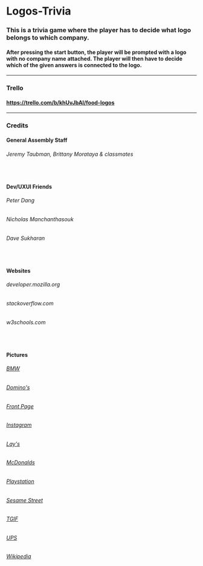 # Logos-Trivia

### This is a trivia game where the player has to decide what logo belongs to which company. 
#### After pressing the start button, the player will be prompted with a logo with **no** company name attached. The player will then have to decide which of the given answers is connected to the logo. 

***

### Trello
#### https://trello.com/b/khUvJbAl/food-logos

***

### Credits
#### General Assembly Staff
###### Jeremy Taubman, Brittany Morataya & classmates

<br>

#### Dev/UXUI Friends
###### Peter Dang
###### Nicholas Manchanthasouk
###### Dave Sukharan

<br>

#### Websites
###### developer.mozilla.org
###### stackoverflow.com
###### w3schools.com

<br>

#### Pictures
###### [BMW](https://www.jetpunk.com/img/user-photo-library/e5/e5ba85bd17-450.png)
###### [Domino's](http://2.bp.blogspot.com/--DHkNIsSurk/UcD11IDiW1I/AAAAAAAAACo/01q1ErjNVKo/s1600/RGB_Blue_Type_Tile_Only_0.jpg)
###### [Front Page](https://play.google.com/store/apps/details?id=com.msi.logogame&hl=en_US&gl=US)
###### [Instagram](https://images2.minutemediacdn.com/image/upload/c_fit,f_auto,fl_lossy,q_auto,w_728/v1583509126/shape/mentalfloss/619387-transmit_startups-3.jpg?itok=rNVphTUJ)
###### [Lay's](https://i.insider.com/500851a2ecad04bd32000001?width=600&format=jpeg&auto=webp)
###### [McDonalds](http://upload.wikimedia.org/wikipedia/commons/3/36/McDonald%27s_Golden_Arches.svgv)
###### [Playstation](https://www.jetpunk.com/img/user-photo-library/42/42711cbcde-450.png)
###### [Sesame Street](https://i.insider.com/50083a8ceab8ea3e31000006?width=750&format=jpeg&auto=webp)
###### [TGIF](https://www.youthdownloads.com/triviamaker/wp-content/themes/stratusx-child/template/upload/RHlKygOiPXblbnhioWL7WzJSBd42/20210924163248012548686/275C1Q2.png)
###### [UPS](https://i.insider.com/50083a75eab8eaba3000000c?width=600&format=jpeg&auto=webp)
###### [Wikipedia](https://upload.wikimedia.org/wikipedia/commons/a/a0/Wikipedia-logo-blank.png)